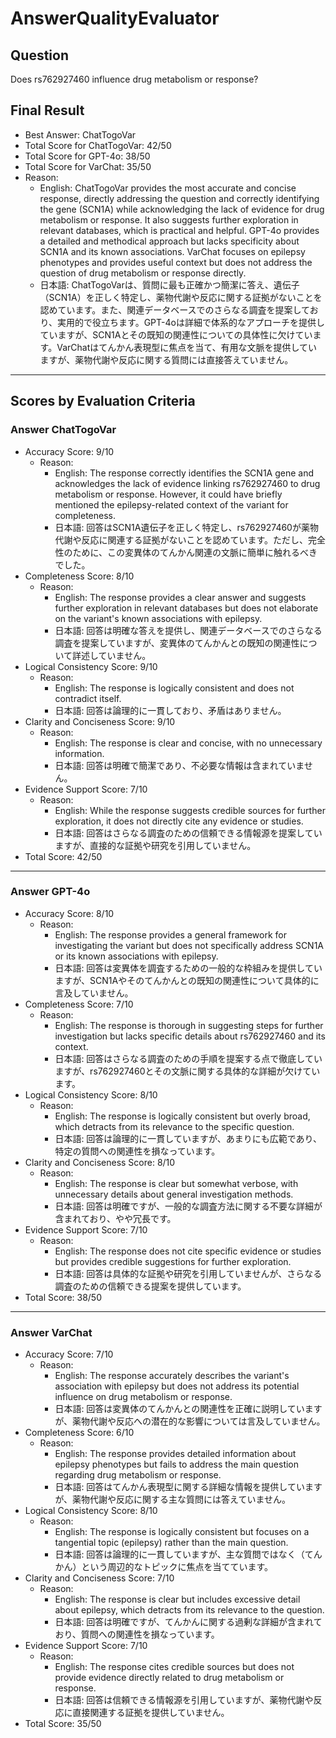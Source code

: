 # AnswerQualityEvaluator

## Question

Does rs762927460 influence drug metabolism or response?

## Final Result

- Best Answer: ChatTogoVar
- Total Score for ChatTogoVar: 42/50
- Total Score for GPT-4o: 38/50
- Total Score for VarChat: 35/50
- Reason:
  - English: ChatTogoVar provides the most accurate and concise response, directly addressing the question and correctly identifying the gene (SCN1A) while acknowledging the lack of evidence for drug metabolism or response. It also suggests further exploration in relevant databases, which is practical and helpful. GPT-4o provides a detailed and methodical approach but lacks specificity about SCN1A and its known associations. VarChat focuses on epilepsy phenotypes and provides useful context but does not address the question of drug metabolism or response directly.
  - 日本語: ChatTogoVarは、質問に最も正確かつ簡潔に答え、遺伝子（SCN1A）を正しく特定し、薬物代謝や反応に関する証拠がないことを認めています。また、関連データベースでのさらなる調査を提案しており、実用的で役立ちます。GPT-4oは詳細で体系的なアプローチを提供していますが、SCN1Aとその既知の関連性についての具体性に欠けています。VarChatはてんかん表現型に焦点を当て、有用な文脈を提供していますが、薬物代謝や反応に関する質問には直接答えていません。

---

## Scores by Evaluation Criteria

### Answer ChatTogoVar
- Accuracy Score: 9/10
  - Reason: 
    - English: The response correctly identifies the SCN1A gene and acknowledges the lack of evidence linking rs762927460 to drug metabolism or response. However, it could have briefly mentioned the epilepsy-related context of the variant for completeness.
    - 日本語: 回答はSCN1A遺伝子を正しく特定し、rs762927460が薬物代謝や反応に関連する証拠がないことを認めています。ただし、完全性のために、この変異体のてんかん関連の文脈に簡単に触れるべきでした。
- Completeness Score: 8/10
  - Reason: 
    - English: The response provides a clear answer and suggests further exploration in relevant databases but does not elaborate on the variant's known associations with epilepsy.
    - 日本語: 回答は明確な答えを提供し、関連データベースでのさらなる調査を提案していますが、変異体のてんかんとの既知の関連性について詳述していません。
- Logical Consistency Score: 9/10
  - Reason: 
    - English: The response is logically consistent and does not contradict itself.
    - 日本語: 回答は論理的に一貫しており、矛盾はありません。
- Clarity and Conciseness Score: 9/10
  - Reason: 
    - English: The response is clear and concise, with no unnecessary information.
    - 日本語: 回答は明確で簡潔であり、不必要な情報は含まれていません。
- Evidence Support Score: 7/10
  - Reason: 
    - English: While the response suggests credible sources for further exploration, it does not directly cite any evidence or studies.
    - 日本語: 回答はさらなる調査のための信頼できる情報源を提案していますが、直接的な証拠や研究を引用していません。
- Total Score: 42/50

---

### Answer GPT-4o
- Accuracy Score: 8/10
  - Reason: 
    - English: The response provides a general framework for investigating the variant but does not specifically address SCN1A or its known associations with epilepsy.
    - 日本語: 回答は変異体を調査するための一般的な枠組みを提供していますが、SCN1Aやそのてんかんとの既知の関連性について具体的に言及していません。
- Completeness Score: 7/10
  - Reason: 
    - English: The response is thorough in suggesting steps for further investigation but lacks specific details about rs762927460 and its context.
    - 日本語: 回答はさらなる調査のための手順を提案する点で徹底していますが、rs762927460とその文脈に関する具体的な詳細が欠けています。
- Logical Consistency Score: 8/10
  - Reason: 
    - English: The response is logically consistent but overly broad, which detracts from its relevance to the specific question.
    - 日本語: 回答は論理的に一貫していますが、あまりにも広範であり、特定の質問への関連性を損なっています。
- Clarity and Conciseness Score: 8/10
  - Reason: 
    - English: The response is clear but somewhat verbose, with unnecessary details about general investigation methods.
    - 日本語: 回答は明確ですが、一般的な調査方法に関する不要な詳細が含まれており、やや冗長です。
- Evidence Support Score: 7/10
  - Reason: 
    - English: The response does not cite specific evidence or studies but provides credible suggestions for further exploration.
    - 日本語: 回答は具体的な証拠や研究を引用していませんが、さらなる調査のための信頼できる提案を提供しています。
- Total Score: 38/50

---

### Answer VarChat
- Accuracy Score: 7/10
  - Reason: 
    - English: The response accurately describes the variant's association with epilepsy but does not address its potential influence on drug metabolism or response.
    - 日本語: 回答は変異体のてんかんとの関連性を正確に説明していますが、薬物代謝や反応への潜在的な影響については言及していません。
- Completeness Score: 6/10
  - Reason: 
    - English: The response provides detailed information about epilepsy phenotypes but fails to address the main question regarding drug metabolism or response.
    - 日本語: 回答はてんかん表現型に関する詳細な情報を提供していますが、薬物代謝や反応に関する主な質問には答えていません。
- Logical Consistency Score: 8/10
  - Reason: 
    - English: The response is logically consistent but focuses on a tangential topic (epilepsy) rather than the main question.
    - 日本語: 回答は論理的に一貫していますが、主な質問ではなく（てんかん）という周辺的なトピックに焦点を当てています。
- Clarity and Conciseness Score: 7/10
  - Reason: 
    - English: The response is clear but includes excessive detail about epilepsy, which detracts from its relevance to the question.
    - 日本語: 回答は明確ですが、てんかんに関する過剰な詳細が含まれており、質問への関連性を損なっています。
- Evidence Support Score: 7/10
  - Reason: 
    - English: The response cites credible sources but does not provide evidence directly related to drug metabolism or response.
    - 日本語: 回答は信頼できる情報源を引用していますが、薬物代謝や反応に直接関連する証拠を提供していません。
- Total Score: 35/50